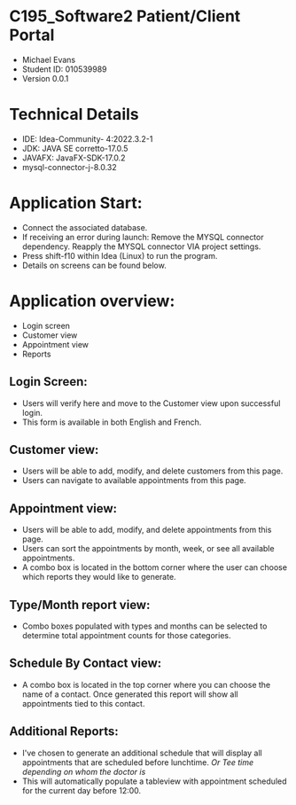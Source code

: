 # C195_Software2 Patient/Client Portal
- Michael Evans
- Student ID: 010539989
- Version 0.0.1

# Technical Details
- IDE: Idea-Community- 4:2022.3.2-1
- JDK: JAVA SE corretto-17.0.5
- JAVAFX: JavaFX-SDK-17.0.2
- mysql-connector-j-8.0.32

# Application Start:
- Connect the associated database. 
- If receiving an error during launch: Remove the MYSQL connector dependency. Reapply the MYSQL connector VIA project settings.
- Press shift-f10 within Idea (Linux) to run the program.
- Details on screens can be found below. 

# Application overview:
- Login screen
- Customer view
- Appointment view
- Reports

## Login Screen:
- Users will verify here and move to the Customer view upon successful login.
- This form is available in both English and French.
## Customer view:
- Users will be able to add, modify, and delete customers from this page.
- Users can navigate to available appointments from this page.
## Appointment view:
- Users will be able to add, modify, and delete appointments from this page.
- Users can sort the appointments by month, week, or see all available appointments.
- A combo box is located in the bottom corner where the user can choose which reports they would like to generate.
## Type/Month report view:
- Combo boxes populated with types and months can be selected to determine total appointment counts for those categories.
## Schedule By Contact view:
- A combo box is located in the top corner where you can choose the name of a contact. Once generated this report will show all appointments tied to this contact.
## Additional Reports:
- I've chosen to generate an additional schedule that will display all appointments that are scheduled before lunchtime. *Or Tee time depending on whom the doctor is*
- This will automatically populate a tableview with appointment scheduled for the current day before 12:00.
